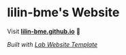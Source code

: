 
# lilin-bme's Website

Visit **[lilin-bme.github.io](https://lilin-bme.github.io)** 🚀

_Built with [Lab Website Template](https://greene-lab.gitbook.io/lab-website-template-docs)_


